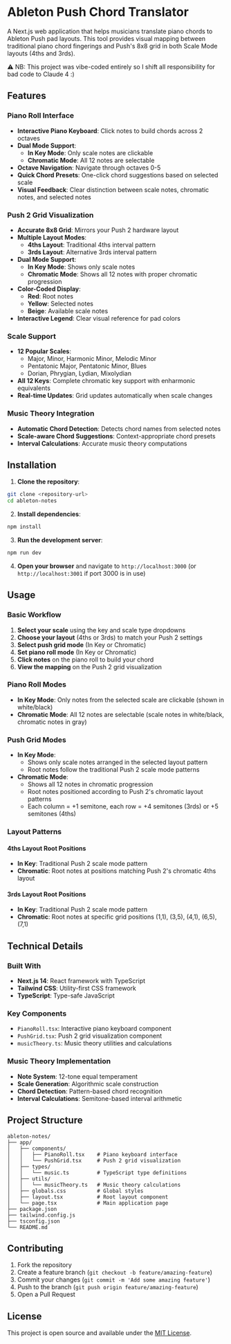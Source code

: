 # Ableton Push Chord Translator

A Next.js web application that helps musicians translate piano chords to Ableton Push pad layouts. This tool provides visual mapping between traditional piano chord fingerings and Push's 8x8 grid in both Scale Mode layouts (4ths and 3rds).

⚠️ NB: This project was vibe-coded entirely so I shift all responsibility for bad code to Claude 4 :) 

## Features

### Piano Roll Interface
- **Interactive Piano Keyboard**: Click notes to build chords across 2 octaves
- **Dual Mode Support**:
  - **In Key Mode**: Only scale notes are clickable
  - **Chromatic Mode**: All 12 notes are selectable
- **Octave Navigation**: Navigate through octaves 0-5
- **Quick Chord Presets**: One-click chord suggestions based on selected scale
- **Visual Feedback**: Clear distinction between scale notes, chromatic notes, and selected notes

### Push 2 Grid Visualization
- **Accurate 8x8 Grid**: Mirrors your Push 2 hardware layout
- **Multiple Layout Modes**:
  - **4ths Layout**: Traditional 4ths interval pattern
  - **3rds Layout**: Alternative 3rds interval pattern
- **Dual Mode Support**:
  - **In Key Mode**: Shows only scale notes
  - **Chromatic Mode**: Shows all 12 notes with proper chromatic progression
- **Color-Coded Display**:
  - **Red**: Root notes
  - **Yellow**: Selected notes
  - **Beige**: Available scale notes
- **Interactive Legend**: Clear visual reference for pad colors

### Scale Support
- **12 Popular Scales**:
  - Major, Minor, Harmonic Minor, Melodic Minor
  - Pentatonic Major, Pentatonic Minor, Blues
  - Dorian, Phrygian, Lydian, Mixolydian
- **All 12 Keys**: Complete chromatic key support with enharmonic equivalents
- **Real-time Updates**: Grid updates automatically when scale changes

### Music Theory Integration
- **Automatic Chord Detection**: Detects chord names from selected notes
- **Scale-aware Chord Suggestions**: Context-appropriate chord presets
- **Interval Calculations**: Accurate music theory computations

## Installation

1. **Clone the repository**:
```bash
git clone <repository-url>
cd ableton-notes
```

2. **Install dependencies**:
```bash
npm install
```

3. **Run the development server**:
```bash
npm run dev
```

4. **Open your browser** and navigate to `http://localhost:3000` (or `http://localhost:3001` if port 3000 is in use)

## Usage

### Basic Workflow
1. **Select your scale** using the key and scale type dropdowns
2. **Choose your layout** (4ths or 3rds) to match your Push 2 settings
3. **Select push grid mode** (In Key or Chromatic)
4. **Set piano roll mode** (In Key or Chromatic) 
5. **Click notes** on the piano roll to build your chord
6. **View the mapping** on the Push 2 grid visualization

### Piano Roll Modes
- **In Key Mode**: Only notes from the selected scale are clickable (shown in white/black)
- **Chromatic Mode**: All 12 notes are selectable (scale notes in white/black, chromatic notes in gray)

### Push Grid Modes
- **In Key Mode**: 
  - Shows only scale notes arranged in the selected layout pattern
  - Root notes follow the traditional Push 2 scale mode patterns
- **Chromatic Mode**: 
  - Shows all 12 notes in chromatic progression
  - Root notes positioned according to Push 2's chromatic layout patterns
  - Each column = +1 semitone, each row = +4 semitones (3rds) or +5 semitones (4ths)

### Layout Patterns

#### 4ths Layout Root Positions
- **In Key**: Traditional Push 2 scale mode pattern
- **Chromatic**: Root notes at positions matching Push 2's chromatic 4ths layout

#### 3rds Layout Root Positions  
- **In Key**: Traditional Push 2 scale mode pattern
- **Chromatic**: Root notes at specific grid positions (1,1), (3,5), (4,1), (6,5), (7,1)

## Technical Details

### Built With
- **Next.js 14**: React framework with TypeScript
- **Tailwind CSS**: Utility-first CSS framework
- **TypeScript**: Type-safe JavaScript

### Key Components
- `PianoRoll.tsx`: Interactive piano keyboard component
- `PushGrid.tsx`: Push 2 grid visualization component
- `musicTheory.ts`: Music theory utilities and calculations

### Music Theory Implementation
- **Note System**: 12-tone equal temperament
- **Scale Generation**: Algorithmic scale construction
- **Chord Detection**: Pattern-based chord recognition
- **Interval Calculations**: Semitone-based interval arithmetic

## Project Structure

```
ableton-notes/
├── app/
│   ├── components/
│   │   ├── PianoRoll.tsx    # Piano keyboard interface
│   │   └── PushGrid.tsx     # Push 2 grid visualization
│   ├── types/
│   │   └── music.ts         # TypeScript type definitions
│   ├── utils/
│   │   └── musicTheory.ts   # Music theory calculations
│   ├── globals.css          # Global styles
│   ├── layout.tsx           # Root layout component
│   └── page.tsx             # Main application page
├── package.json
├── tailwind.config.js
├── tsconfig.json
└── README.md
```

## Contributing

1. Fork the repository
2. Create a feature branch (`git checkout -b feature/amazing-feature`)
3. Commit your changes (`git commit -m 'Add some amazing feature'`)
4. Push to the branch (`git push origin feature/amazing-feature`)
5. Open a Pull Request

## License

This project is open source and available under the [MIT License](LICENSE).
